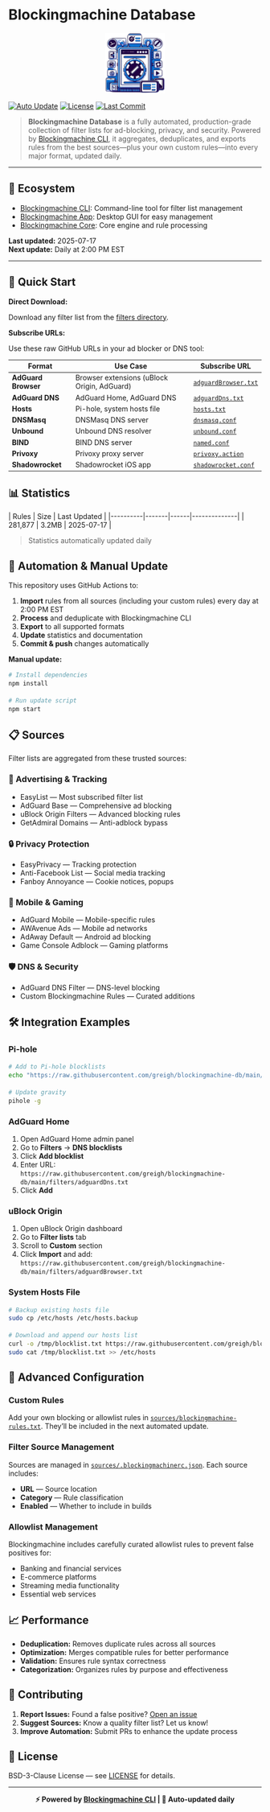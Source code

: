 
# Blockingmachine Database

<div align="center">
  <img src="./assets/Blockingmachine.png" width="120" alt="Blockingmachine Logo" />
</div>

[![Auto Update](https://github.com/greigh/blockingmachine-db/actions/workflows/update-filters.yml/badge.svg)](https://github.com/greigh/blockingmachine-db/actions/workflows/update-filters.yml)
[![License](https://img.shields.io/badge/license-BSD--3--Clause-blue.svg)](LICENSE)
[![Last Commit](https://img.shields.io/github/last-commit/greigh/blockingmachine-db)](https://github.com/greigh/blockingmachine-db/commits/main)

> **Blockingmachine Database** is a fully automated, production-grade collection of filter lists for ad-blocking, privacy, and security. Powered by [Blockingmachine CLI](https://github.com/greigh/blockingmachine-cli), it aggregates, deduplicates, and exports rules from the best sources—plus your own custom rules—into every major format, updated daily.

---

## 🔗 Ecosystem

- [Blockingmachine CLI](https://github.com/greigh/blockingmachine-cli): Command-line tool for filter list management
- [Blockingmachine App](https://github.com/greigh/blockingmachine): Desktop GUI for easy management
- [Blockingmachine Core](https://github.com/greigh/blockingmachine-core): Core engine and rule processing

**Last updated:** 2025-07-17<br>**Next update:** Daily at 2:00 PM EST

---

## 🚀 Quick Start

**Direct Download:**

Download any filter list from the [filters directory](./filters/).

**Subscribe URLs:**

Use these raw GitHub URLs in your ad blocker or DNS tool:

| Format | Use Case | Subscribe URL |
|--------|----------|---------------|
| **AdGuard Browser** | Browser extensions (uBlock Origin, AdGuard) | [`adguardBrowser.txt`](https://raw.githubusercontent.com/greigh/blockingmachine-db/main/filters/adguardBrowser.txt) |
| **AdGuard DNS** | AdGuard Home, AdGuard DNS | [`adguardDns.txt`](https://raw.githubusercontent.com/greigh/blockingmachine-db/main/filters/adguardDns.txt) |
| **Hosts** | Pi-hole, system hosts file | [`hosts.txt`](https://raw.githubusercontent.com/greigh/blockingmachine-db/main/filters/hosts.txt) |
| **DNSMasq** | DNSMasq DNS server | [`dnsmasq.conf`](https://raw.githubusercontent.com/greigh/blockingmachine-db/main/filters/dnsmasq.conf) |
| **Unbound** | Unbound DNS resolver | [`unbound.conf`](https://raw.githubusercontent.com/greigh/blockingmachine-db/main/filters/unbound.conf) |
| **BIND** | BIND DNS server | [`named.conf`](https://raw.githubusercontent.com/greigh/blockingmachine-db/main/filters/named.conf) |
| **Privoxy** | Privoxy proxy server | [`privoxy.action`](https://raw.githubusercontent.com/greigh/blockingmachine-db/main/filters/privoxy.action) |
| **Shadowrocket** | Shadowrocket iOS app | [`shadowrocket.conf`](https://raw.githubusercontent.com/greigh/blockingmachine-db/main/filters/shadowrocket.conf) |

## 📊 Statistics

| Rules | Size | Last Updated |
|----------|-------|------|--------------|
| 281,877 | 3.2MB | 2025-07-17 |

> Statistics automatically updated daily

## 🔄 Automation & Manual Update

This repository uses GitHub Actions to:

1. **Import** rules from all sources (including your custom rules) every day at 2:00 PM EST
2. **Process** and deduplicate with Blockingmachine CLI
3. **Export** to all supported formats
4. **Update** statistics and documentation
5. **Commit & push** changes automatically

**Manual update:**

```bash
# Install dependencies
npm install

# Run update script
npm start
```

## 📋 Sources

Filter lists are aggregated from these trusted sources:

### 🎯 Advertising & Tracking

- EasyList — Most subscribed filter list
- AdGuard Base — Comprehensive ad blocking
- uBlock Origin Filters — Advanced blocking rules
- GetAdmiral Domains — Anti-adblock bypass

### 🔒 Privacy Protection

- EasyPrivacy — Tracking protection
- Anti-Facebook List — Social media tracking
- Fanboy Annoyance — Cookie notices, popups

### 📱 Mobile & Gaming

- AdGuard Mobile — Mobile-specific rules
- AWAvenue Ads — Mobile ad networks
- AdAway Default — Android ad blocking
- Game Console Adblock — Gaming platforms

### 🛡️ DNS & Security

- AdGuard DNS Filter — DNS-level blocking
- Custom Blockingmachine Rules — Curated additions

## 🛠️ Integration Examples

### Pi-hole

```bash
# Add to Pi-hole blocklists
echo "https://raw.githubusercontent.com/greigh/blockingmachine-db/main/filters/hosts.txt" | sudo tee -a /etc/pihole/adlists.list

# Update gravity
pihole -g
```

### AdGuard Home

1. Open AdGuard Home admin panel
2. Go to **Filters** → **DNS blocklists**
3. Click **Add blocklist**
4. Enter URL: `https://raw.githubusercontent.com/greigh/blockingmachine-db/main/filters/adguardDns.txt`
5. Click **Add**

### uBlock Origin

1. Open uBlock Origin dashboard
2. Go to **Filter lists** tab
3. Scroll to **Custom** section
4. Click **Import** and add: `https://raw.githubusercontent.com/greigh/blockingmachine-db/main/filters/adguardBrowser.txt`

### System Hosts File

```bash
# Backup existing hosts file
sudo cp /etc/hosts /etc/hosts.backup

# Download and append our hosts list
curl -o /tmp/blocklist.txt https://raw.githubusercontent.com/greigh/blockingmachine-db/main/filters/hosts.txt
sudo cat /tmp/blocklist.txt >> /etc/hosts
```

## 🔧 Advanced Configuration

### Custom Rules

Add your own blocking or allowlist rules in [`sources/blockingmachine-rules.txt`](./sources/blockingmachine-rules.txt). They’ll be included in the next automated update.

### Filter Source Management

Sources are managed in [`sources/.blockingmachinerc.json`](./sources/.blockingmachinerc.json). Each source includes:

- **URL** — Source location
- **Category** — Rule classification
- **Enabled** — Whether to include in builds

### Allowlist Management

Blockingmachine includes carefully curated allowlist rules to prevent false positives for:

- Banking and financial services
- E-commerce platforms
- Streaming media functionality
- Essential web services

## 📈 Performance

- **Deduplication:** Removes duplicate rules across all sources
- **Optimization:** Merges compatible rules for better performance
- **Validation:** Ensures rule syntax correctness
- **Categorization:** Organizes rules by purpose and effectiveness

## 🤝 Contributing

1. **Report Issues:** Found a false positive? [Open an issue](https://github.com/greigh/blockingmachine-db/issues)
2. **Suggest Sources:** Know a quality filter list? Let us know!
3. **Improve Automation:** Submit PRs to enhance the update process

## 📜 License

BSD-3-Clause License — see [LICENSE](LICENSE) for details.

---

<div align="center">
  <strong>⚡ Powered by <a href="https://github.com/greigh/blockingmachine-cli">Blockingmachine CLI</a> | 🤖 Auto-updated daily</strong>
</div>
